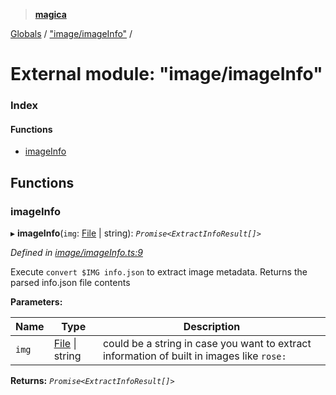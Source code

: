 > **[magica](../README.md)**

[Globals](../README.md) / ["image/imageInfo"](_image_imageinfo_.md) /

# External module: "image/imageInfo"

### Index

#### Functions

* [imageInfo](_image_imageinfo_.md#imageinfo)

## Functions

###  imageInfo

▸ **imageInfo**(`img`: [File](../classes/_file_file_.file.md) | string): *`Promise<ExtractInfoResult[]>`*

*Defined in [image/imageInfo.ts:9](https://github.com/cancerberoSgx/magica/blob/94207d7/src/image/imageInfo.ts#L9)*

Execute `convert $IMG info.json` to extract image metadata. Returns the parsed info.json file contents

**Parameters:**

Name | Type | Description |
------ | ------ | ------ |
`img` | [File](../classes/_file_file_.file.md) \| string | could be a string in case you want to extract information of built in images like `rose:`  |

**Returns:** *`Promise<ExtractInfoResult[]>`*